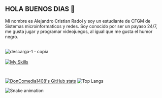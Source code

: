 ## HOLA BUENOS DIAS 👋

Mi nombre es Alejandro Cristian Radoi y soy un estudiante de CFGM de Sistemas microinformaticos y redes.
Soy conocido por ser un payaso 24/7, me gusta jugar y programar videojuegos, al igual que me gusta el humor negro.
<br>
<br>

![descarga-_1_ - copia](https://github.com/user-attachments/assets/eb7f8477-58d3-4b4a-a425-e77f972dcc9d)
<br>
<br>
[![My Skills](https://skillicons.dev/icons?i=html,css,js,vscode,windows,mint,discord,gmail&perline=4&theme=dark)](https://skillicons.dev)

<br>

[![DonComedia1408's GitHub stats](https://github-readme-stats.vercel.app/api?username=doncomedia1408&show_icons=true&theme=neon&bg_color=00000000&locale=es)](https://github.com/anuraghazra/github-readme-stats)
![Top Langs](https://github-readme-stats.vercel.app/api/top-langs/?username=doncomedia1408&layout=donut&show_icons=true&theme=neon&bg_color=00000000&locale=es)

![Snake animation](https://github.com/doncomedia1408/doncomedia1408/blob/output/github-contribution-grid-snake.svg)
<!--
**DonComedia1408/DonComedia1408** is a ✨ _special_ ✨ repository because its `README.md` (this file) appears on your GitHub profile.

Here are some ideas to get you started:


- 🌱 I’m currently learning ...
- 👯 I’m looking to collaborate on ...
- 🤔 I’m looking for help with ...
- 💬 Ask me about ...
- 📫 How to reach me: ...
- 😄 Pronouns: ...
- ⚡ Fun fact: ...
-->
